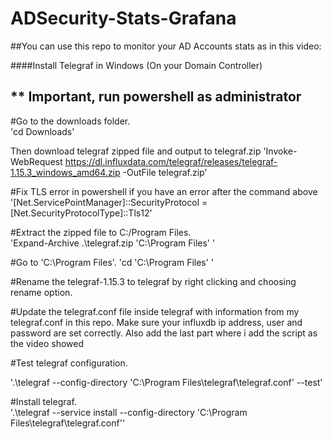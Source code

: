 # ADSecurity-Stats-Grafana

##You can use this repo to monitor your AD Accounts stats as in this video: <url to video>
  

####Install Telegraf in Windows (On your Domain Controller)

## ** Important, run powershell as administrator
#Go to the downloads folder.  
'cd Downloads'

Then download telegraf zipped file and output to telegraf.zip
'Invoke-WebRequest https://dl.influxdata.com/telegraf/releases/telegraf-1.15.3_windows_amd64.zip -OutFile telegraf.zip'   

#Fix TLS error in powershell if you have an error after the command above  
'[Net.ServicePointManager]::SecurityProtocol = [Net.SecurityProtocolType]::Tls12' 

#Extract the zipped file to C:/Program Files.  
'Expand-Archive .\telegraf.zip 'C:\Program Files\' '

#Go to 'C:\Program Files\'. 
'cd 'C:\Program Files\' '

#Rename the telegraf-1.15.3 to telegraf by right clicking and choosing rename option. 

#Update the telegraf.conf file inside telegraf with information from my telegraf.conf in this repo. Make sure your influxdb ip address, user and password are set correctly. Also add the last part where i add the script as the video showed

#Test telegraf configuration.  

'.\telegraf --config-directory 'C:\Program Files\telegraf\telegraf.conf' --test'  

#Install telegraf.  
'.\telegraf --service install --config-directory 'C:\Program Files\telegraf\telegraf.conf''
